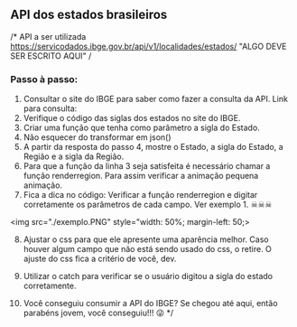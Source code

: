 ## API dos estados brasileiros

/\* API a ser utilizada
https://servicodados.ibge.gov.br/api/v1/localidades/estados/ "ALGO DEVE SER ESCRITO AQUI" /

### Passo à passo:

1. Consultar o site do IBGE para saber como fazer a consulta da API. Link para consulta:
2. Verifique o código das siglas dos estados no site do IBGE.
3. Criar uma função que tenha como parâmetro a sigla do Estado.
4. Não esquecer do transformar em json()
5. A partir da resposta do passo 4, mostre o Estado, a sigla do Estado, a Região e a sigla da Região.
6. Para que a função da linha 3 seja satisfeita é necessário chamar a função renderregion. Para assim verificar a animação pequena animação.
7. Fica a dica no código: Verificar a função renderregion e digitar corretamente os parâmetros de cada campo. Ver exemplo 1. ☠☠☠

<img src="./exemplo.PNG" style="width: 50%; margin-left: 50;>

8. Ajustar o css para que ele apresente uma aparência melhor. Caso houver algum campo que não está sendo usado do css, o retire. O ajuste do css fica a critério de você, dev.
9. Utilizar o catch para verificar se o usuário digitou a sigla do estado corretamente.

10. Você conseguiu consumir a API do IBGE? Se chegou até aqui, então parabéns jovem, você conseguiu!!! 😜
    \*/
